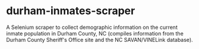 # durham-inmates-scraper
A Selenium scraper to collect demographic information on the current inmate population in Durham County, NC (compiles information from the Durham County Sheriff's Office site and the NC SAVAN/VINELink database).
